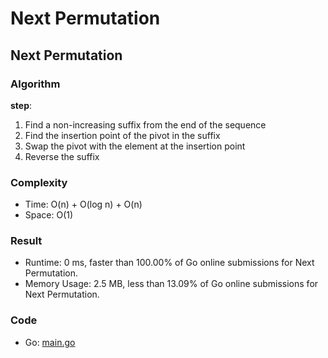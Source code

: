 # Next Permutation



## Next Permutation



### Algorithm

**step**:
1. Find a non-increasing suffix from the end of the sequence
2. Find the insertion point of the pivot in the suffix
3. Swap the pivot with the element at the insertion point
4. Reverse the suffix


### Complexity

- Time: O(n) + O(log n) + O(n)
- Space: O(1)


### Result

- Runtime: 0 ms, faster than 100.00% of Go online submissions for Next Permutation.
- Memory Usage: 2.5 MB, less than 13.09% of Go online submissions for Next Permutation.


### Code

- Go: [main.go](#maingo)